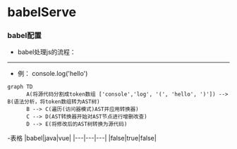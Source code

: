 # babelServe
### babel配置

- babel处理js的流程：
***
  - 例： console.log('hello')
 ```
 graph TD
       A(将源代码分割成token数组 ['console','log', '(', 'hello', ')']) --> B(语法分析，将token数组转为AST树)
       B --> C(遍历(访问器模式)AST并应用转换器)
       C --> D(AST转换器开始对AST节点进行增删改查)
       D --> E(将修改后的AST树转换为源代码)
```
-表格
|babel|java|vue|
|---|---|---|
|false|true|false|
